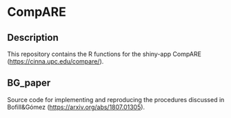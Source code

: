 # CompARE 

## Description

This repository contains the R functions for the shiny-app CompARE (https://cinna.upc.edu/compare/).


## BG_paper
Source  code  for implementing and reproducing  the procedures discussed in Bofill&Gómez (https://arxiv.org/abs/1807.01305).

